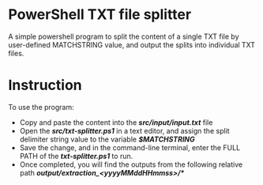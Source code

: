 # PowerShell TXT file splitter
A simple powershell program to split the content of a single TXT file by user-defined MATCHSTRING value, and output the splits into individual TXT files.

# Instruction
To use the program:
* Copy and paste the content into the <i><b>src/input/input.txt</i></b> file
* Open the <i><b>src/txt-splitter.ps1</i></b> in a text editor, and assign the split delimiter string value to the variable <i><b>$MATCHSTRING</i></b>
* Save the change, and in the command-line terminal, enter the FULL PATH of the <i><b>txt-splitter.ps1</i></b> to run.
* Once completed, you will find the outputs from the following relative path <i><b>output/extraction_\<yyyyMMddHHmmss\>/*</i></b>
